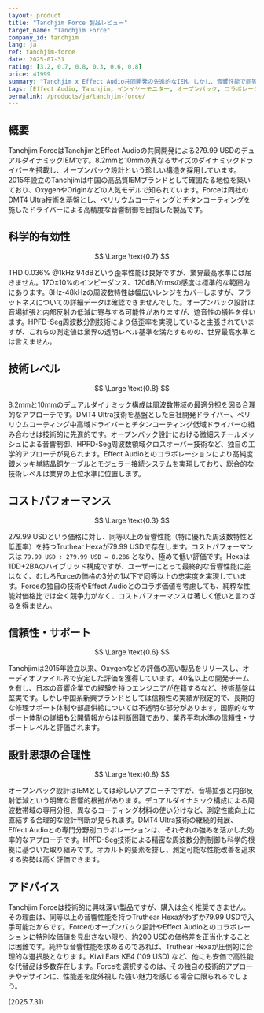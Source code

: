 ```yaml
---
layout: product
title: "Tanchjim Force 製品レビュー"
target_name: "Tanchjim Force"
company_id: tanchjim
lang: ja
ref: tanchjim-force
date: 2025-07-31
rating: [3.2, 0.7, 0.8, 0.3, 0.6, 0.8]
price: 41999
summary: "Tanchjim x Effect Audio共同開発の先進的なIEM。しかし、音響性能で同等以上の選択肢が1/3以下の価格で存在するため、コストパフォーマンスに極めて大きな課題を持つ。"
tags: [Effect Audio, Tanchjim, インイヤーモニター, オープンバック, コラボレーション, デュアルダイナミック]
permalink: /products/ja/tanchjim-force/
---
```

## 概要

Tanchjim ForceはTanchjimとEffect Audioの共同開発による279.99 USDのデュアルダイナミックIEMです。8.2mmと10mmの異なるサイズのダイナミックドライバーを搭載し、オープンバック設計という珍しい構造を採用しています。2015年設立のTanchjimは中国の高品質IEMブランドとして確固たる地位を築いており、OxygenやOriginなどの人気モデルで知られています。Forceは同社のDMT4 Ultra技術を基盤とし、ベリリウムコーティングとチタンコーティングを施したドライバーによる高精度な音響制御を目指した製品です。

## 科学的有効性

$$ \Large \text{0.7} $$

THD 0.036% @1kHz 94dBという歪率性能は良好ですが、業界最高水準には届きません。17Ω±10%のインピーダンス、120dB/Vrmsの感度は標準的な範囲内にあります。8Hz-48kHzの周波数特性は幅広いレンジをカバーしますが、フラットネスについての詳細データは確認できませんでした。オープンバック設計は音場拡張と内部反射の低減に寄与する可能性がありますが、遮音性の犠牲を伴います。HPFD-Seg周波数分割技術により低歪率を実現していると主張されていますが、これらの測定値は業界の透明レベル基準を満たすものの、世界最高水準とは言えません。

## 技術レベル

$$ \Large \text{0.8} $$

8.2mmと10mmのデュアルダイナミック構成は周波数帯域の最適分担を図る合理的なアプローチです。DMT4 Ultra技術を基盤とした自社開発ドライバー、ベリリウムコーティング中高域ドライバーとチタンコーティング低域ドライバーの組み合わせは技術的に先進的です。オープンバック設計における微細スチールメッシュによる音響制御、HPFD-Seg周波数領域クロスオーバー技術など、独自の工学的アプローチが見られます。Effect Audioとのコラボレーションにより高純度銀メッキ単結晶銅ケーブルとモジュラー接続システムを実現しており、総合的な技術レベルは業界の上位水準に位置します。

## コストパフォーマンス

$$ \Large \text{0.3} $$

279.99 USDという価格に対し、同等以上の音響性能（特に優れた周波数特性と低歪率）を持つTruthear Hexaが79.99 USDで存在します。コストパフォーマンスは `79.99 USD ÷ 279.99 USD = 0.286` となり、極めて低い評価です。Hexaは1DD+2BAのハイブリッド構成ですが、ユーザーにとって最終的な音響性能に差はなく、むしろForceの価格の3分の1以下で同等以上の忠実度を実現しています。Forceの独自の技術やEffect Audioとのコラボ価値を考慮しても、純粋な性能対価格比では全く競争力がなく、コストパフォーマンスは著しく低いと言わざるを得ません。

## 信頼性・サポート

$$ \Large \text{0.6} $$

Tanchjimは2015年設立以来、Oxygenなどの評価の高い製品をリリースし、オーディオファイル界で安定した評価を獲得しています。40名以上の開発チームを有し、日本の音響企業での経験を持つエンジニアが在籍するなど、技術基盤は堅実です。しかし中国系新興ブランドとしては信頼性の実績が限定的で、長期的な修理サポート体制や部品供給については不透明な部分があります。国際的なサポート体制の詳細も公開情報からは判断困難であり、業界平均水準の信頼性・サポートレベルと評価されます。

## 設計思想の合理性

$$ \Large \text{0.8} $$

オープンバック設計はIEMとしては珍しいアプローチですが、音場拡張と内部反射低減という明確な音響的根拠があります。デュアルダイナミック構成による周波数帯域の専用分担、異なるコーティング材料の使い分けなど、測定性能向上に直結する合理的な設計判断が見られます。DMT4 Ultra技術の継続的発展、Effect Audioとの専門分野別コラボレーションは、それぞれの強みを活かした効率的なアプローチです。HPFD-Seg技術による精密な周波数分割制御も科学的根拠に基づいた取り組みです。オカルト的要素を排し、測定可能な性能改善を追求する姿勢は高く評価できます。

## アドバイス

Tanchjim Forceは技術的に興味深い製品ですが、購入は全く推奨できません。その理由は、同等以上の音響性能を持つTruthear Hexaがわずか79.99 USDで入手可能だからです。Forceのオープンバック設計やEffect Audioとのコラボレーションに特別な価値を見出さない限り、約200 USDの価格差を正当化することは困難です。純粋な音響性能を求めるのであれば、Truthear Hexaが圧倒的に合理的な選択肢となります。Kiwi Ears KE4 (109 USD) など、他にも安価で高性能な代替品は多数存在します。Forceを選択するのは、その独自の技術的アプローチやデザインに、性能差を度外視した強い魅力を感じる場合に限られるでしょう。

(2025.7.31)
